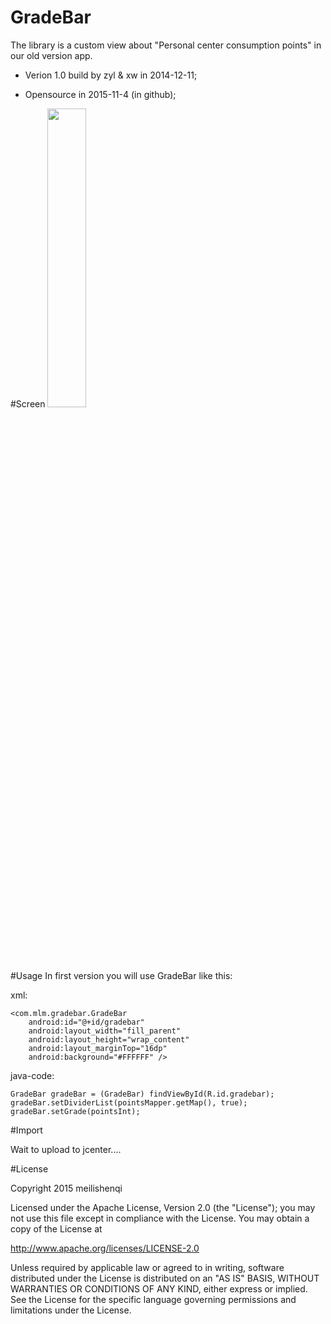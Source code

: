 # GradeBar
The library is a custom view about "Personal center consumption points" in our old version app.
 
 - Verion 1.0  build by zyl & xw in 2014-12-11;

 - Opensource  in 2015-11-4 (in github);

#Screen
<img src="http://i.imgur.com/IhgOl1m.jpg" width="35%">




#Usage
In first version you will use GradeBar like this:

xml:
         
	<com.mlm.gradebar.GradeBar
        android:id="@+id/gradebar"
        android:layout_width="fill_parent"
        android:layout_height="wrap_content"
        android:layout_marginTop="16dp"
        android:background="#FFFFFF" />

java-code:

    GradeBar gradeBar = (GradeBar) findViewById(R.id.gradebar);
	gradeBar.setDividerList(pointsMapper.getMap(), true);
    gradeBar.setGrade(pointsInt);


#Import

Wait to upload to jcenter....

#License

Copyright 2015 meilishenqi

Licensed under the Apache License, Version 2.0 (the "License");
you may not use this file except in compliance with the License.
You may obtain a copy of the License at

   http://www.apache.org/licenses/LICENSE-2.0

Unless required by applicable law or agreed to in writing, software
distributed under the License is distributed on an "AS IS" BASIS,
WITHOUT WARRANTIES OR CONDITIONS OF ANY KIND, either express or implied.
See the License for the specific language governing permissions and
limitations under the License.
